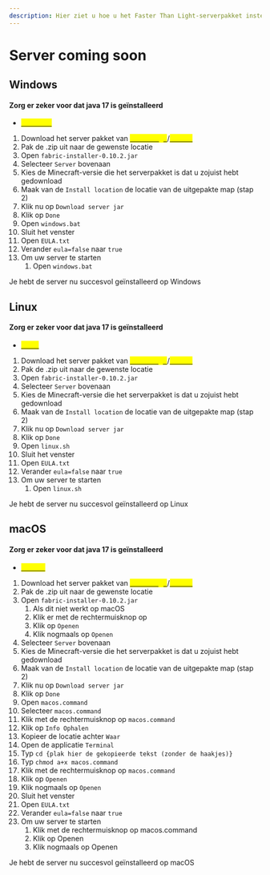 ```yaml
---
description: Hier ziet u hoe u het Faster Than Light-serverpakket instelt
---
```


# Server coming soon

## Windows

#### Zorg er zeker voor dat java 17 is geïnstalleerd

* [<mark style="color:yellow;">Windows</mark>](https://phoenixnap.com/kb/install-java-windows)<mark style="color:yellow;"></mark>

1. Download het server pakket van [<mark style="color:yellow;">Curseforge</mark>](https://www.curseforge.com/minecraft/modpacks/faster-than-light/files)/[<mark style="color:yellow;">GitHub</mark>](https://github.com/lalamapaka/Faster-than-light/releases) <mark style="color:yellow;"></mark>&#x20;
2. Pak de .zip uit naar de gewenste locatie
3. Open `fabric-installer-0.10.2.jar`
4. Selecteer `Server` bovenaan
5. Kies de Minecraft-versie die het serverpakket is dat u zojuist hebt gedownload
6. Maak van de `Install location` de locatie van de uitgepakte map (stap 2)
7. Klik nu op `Download server jar`
8. Klik op `Done`
9. Open `windows.bat`
10. Sluit het venster
11. Open `EULA.txt`
12. Verander `eula=false` naar `true`
13. Om uw server te starten
    1. Open `windows.bat`

Je hebt de server nu succesvol geïnstalleerd op Windows

## Linux

#### Zorg er zeker voor dat java 17 is geïnstalleerd

* [<mark style="color:yellow;">Linux</mark>](https://www.guru99.com/how-to-install-java-on-ubuntu.html)<mark style="color:yellow;"></mark>

1. Download het server pakket van [<mark style="color:yellow;">Curseforge</mark>](https://www.curseforge.com/minecraft/modpacks/faster-than-light/files)/[<mark style="color:yellow;">GitHub</mark>](https://github.com/lalamapaka/Faster-than-light/releases) <mark style="color:yellow;"></mark>&#x20;
2. Pak de .zip uit naar de gewenste locatie
3. Open `fabric-installer-0.10.2.jar`
4. Selecteer `Server` bovenaan
5. Kies de Minecraft-versie die het serverpakket is dat u zojuist hebt gedownload
6. Maak van de `Install location` de locatie van de uitgepakte map (stap 2)
7. Klik nu op `Download server jar`
8. Klik op `Done`
9. Open `linux.sh`
10. Sluit het venster
11. Open `EULA.txt`
12. Verander `eula=false` naar `true`
13. Om uw server te starten
    1. Open `linux.sh`

Je hebt de server nu succesvol geïnstalleerd op Linux

## macOS

#### Zorg er zeker voor dat java 17 is geïnstalleerd

* [<mark style="color:yellow;">macOS</mark>](https://java.tutorials24x7.com/blog/how-to-install-java-17-on-mac)<mark style="color:yellow;"></mark>

1. Download het server pakket van [<mark style="color:yellow;">Curseforge</mark>](https://www.curseforge.com/minecraft/modpacks/faster-than-light/files)/[<mark style="color:yellow;">GitHub</mark>](https://github.com/lalamapaka/Faster-than-light/releases) <mark style="color:yellow;"></mark>&#x20;
2. Pak de .zip uit naar de gewenste locatie
3. Open `fabric-installer-0.10.2.jar`
   1. Als dit niet werkt op macOS
   2. Klik er met de rechtermuisknop op
   3. Klik op `Openen`
   4. Klik nogmaals op `Openen`
4. Selecteer `Server` bovenaan
5. Kies de Minecraft-versie die het serverpakket is dat u zojuist hebt gedownload
6. Maak van de `Install location` de locatie van de uitgepakte map (stap 2)
7. Klik nu op `Download server jar`
8. Klik op `Done`
9. Open `macos.command`
10. Selecteer `macos.command`
11. Klik met de rechtermuisknop op `macos.command`
12. Klik op `Info Ophalen`
13. Kopieer de locatie achter `Waar`
14. Open de applicatie `Terminal`
15. Typ `cd {plak hier de gekopieerde tekst (zonder de haakjes)}`
16. Typ `chmod a+x macos.command`
17. Klik met de rechtermuisknop op `macos.command`
18. Klik op `Openen`
19. Klik nogmaals op `Openen`
20. Sluit het venster
21. Open `EULA.txt`
22. Verander `eula=false` naar `true`
23. Om uw server te starten
    1. Klik met de rechtermuisknop op macos.command&#x20;
    2. Klik op Openen&#x20;
    3. Klik nogmaals op Openen

Je hebt de server nu succesvol geïnstalleerd op macOS



